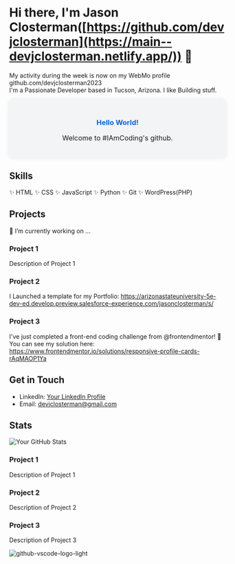 
# Hi there, I'm Jason Closterman([https://github.com/devjclosterman](https://main--devjclosterman.netlify.app/)) 👋
My activity during the week is now on my WebMo profile github.com/devjclosterman2023
<br />
I'm a Passionate Developer based in Tucson, Arizona. I like Building stuff. 
<div style="background-color: #f3f4f6; padding: 20px; border-radius: 8px; box-shadow: 0 0 10px rgba(0, 0, 0, 0.1);">
  <h3 style="color: #0366d6; text-align: center;">Hello World!</h3>
  <p style="font-size: 16px; text-align: center;">Welcome to #IAmCoding's github.</p>
</div>

## Skills
✨ HTML
✨ CSS
✨ JavaScript
✨ Python
✨ Git
✨ WordPress(PHP)

## Projects 
🔭 I’m currently working on ...
### Project 1
Description of Project 1

### Project 2
I Launched a template for my Portfolio: https://arizonastateuniversity-5e-dev-ed.develop.preview.salesforce-experience.com/jasonclosterman/s/

### Project 3
I've just completed a front-end coding challenge from @frontendmentor! 🎉
You can see my solution here: https://www.frontendmentor.io/solutions/responsive-profile-cards-rAqMAOP1Ya

## Get in Touch
- LinkedIn: [Your LinkedIn Profile]([https://www.linkedin.com/in/yourprofile/](https://www.linkedin.com/in/jason-closterman/))
- Email: devjclosterman@gmail.com

## Stats
![Your GitHub Stats](https://github-readme-stats.vercel.app/api?username=devjclosterman&show_icons=true&theme=dark)

<div class="grid-container">
  <div class="grid-item">
    <h3>Project 1</h3>
    <p>Description of Project 1</p>
  </div>
  <div class="grid-item">
    <h3>Project 2</h3>
    <p>Description of Project 2</p>
  </div>
  <div class="grid-item">
    <h3>Project 3</h3>
    <p>Description of Project 3</p>
  </div>
</div>


<!--
**devjclosterman/devjclosterman** is a ✨ _special_ ✨ repository because its `README.md` (this file) appears on your GitHub profile.

Here are some ideas to get you started:

- 🔭 I’m currently working on ...

- 🌱 I’m currently learning ...
- 👯 I’m looking to collaborate on ...
- 🤔 I’m looking for help with ...
- 💬 Ask me about ...
- 📫 How to reach me: ...
- 😄 Pronouns: ...
- ⚡ Fun fact: ...
-->
![github-vscode-logo-light](https://github.com/devjclosterman/devjclosterman/assets/129931920/a7b6d6de-f229-4f12-8051-4d97f3fd4364)
